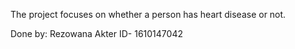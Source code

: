 The project focuses on whether a person has heart disease or not.

Done by:
Rezowana Akter
ID- 1610147042

